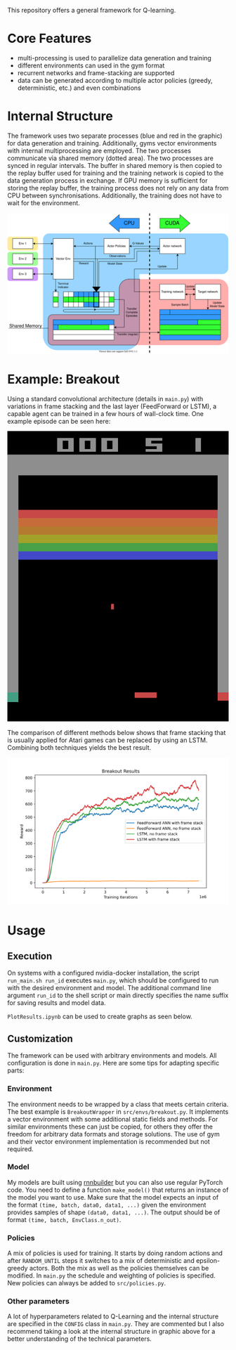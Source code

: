 This repository offers a general framework for Q-learning.

# Core Features

- multi-processing is used to parallelize data generation and training
- different environments can used in the gym format
- recurrent networks and frame-stacking are supported
- data can be generated according to multiple actor policies (greedy, deterministic, etc.) and even combinations


# Internal Structure

The framework uses two separate processes (blue and red in the graphic) for data generation and training.
Additionally, gyms vector environments with internal multiprocessing are employed. The two processes communicate
via shared memory (dotted area). The two processes are synced in regular intervals. The buffer in shared memory is
then copied to the replay buffer used for training and the training network is copied to the data generation
process in exchange. If GPU memory is sufficient for storing the replay buffer, the training process does not rely
on any data from CPU between synchronisations. Additionally, the training does not have to wait for the
environment.


![Code Structure](imgs/code_structure.svg)

# Example: Breakout

Using a standard convolutional architecture (details in `main.py`) with variations in frame stacking and
the last layer (FeedForward or LSTM), a capable agent can be trained in a few hours of wall-clock time.
One example episode can be seen here:

![An AI agent playing Breakout](imgs/some_game.gif)

The comparison of different methods below shows that frame stacking that is usually applied for Atari games
can be replaced by using an LSTM. Combining both techniques yields the best result.

![Breakout Results](imgs/results.svg)

# Usage

## Execution
On systems with a configured nvidia-docker installation, the script
`run_main.sh run_id` executes `main.py`, which should be configured to run with the
desired environment and model. The additional command line argument `run_id` to the shell
script or main directly specifies the name suffix for saving results and model
data.

`PlotResults.ipynb` can be used to create graphs as seen below.

## Customization
The framework can be used with arbitrary environments and models. All configuration is done in `main.py`.
Here are some tips for adapting specific parts:

### Environment
The environment needs to be wrapped by a class that meets certain criteria. The best example is `BreakoutWrapper` in
`src/envs/breakout.py`. It implements a vector environment with some additional static fields and methods. For similar
environments these can just be copied, for others they offer the freedom for arbitrary data formats and storage solutions.
The use of gym and their vector environment implementation is recommended but not required.

### Model
My models are built using [rnnbuilder](https://github.com/Quickblink/rnnbuilder) but you can also use regular PyTorch code.
You need to define a function `make_model()` that returns an instance of the model you want to use. Make sure that
the model expects an input of the format `(time, batch, data0, data1, ...)` given the environment provides samples of shape
`(data0, data1, ...)`. The output should be of format `(time, batch, EnvClass.n_out)`.

### Policies
A mix of policies is used for training. It starts by doing random actions and after `RANDOM_UNTIL` steps it
switches to a mix of deterministic and epsilon-greedy actors. Both the mix as well as the policies themselves can
be modified. In `main.py` the schedule and weighting of policies is specified. New policies can always be added to
`src/policies.py`.

### Other parameters
A lot of hyperparameters related to Q-Learning and the internal structure are specified in the `CONFIG` class in
`main.py`. They are commented but I also recommend taking a look at the internal structure in graphic above for a better
understanding of the technical parameters.

